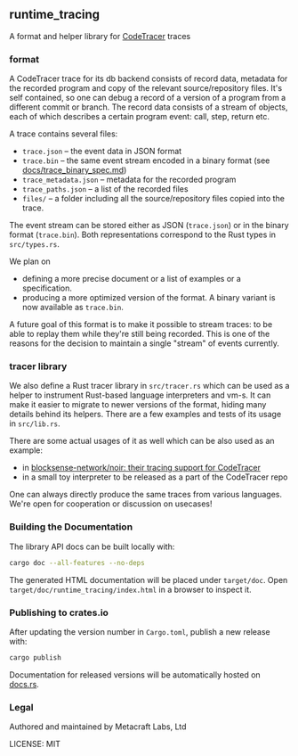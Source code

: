 ## runtime_tracing

A format and helper library for [CodeTracer](https://github.com/metacraft-labs/CodeTracer.git) traces

### format

A CodeTracer trace for its db backend consists of record data, metadata for the recorded program and copy of the relevant source/repository files. 
It's self contained, so one can debug a record of a version of a program from a different commit or branch. 
The record data consists of a stream of objects, each of which describes a certain program event: call, step, return etc.

A trace contains several files:
* `trace.json` – the event data in JSON format
* `trace.bin` – the same event stream encoded in a binary format (see
  [docs/trace_binary_spec.md](docs/trace_binary_spec.md))
* `trace_metadata.json` – metadata for the recorded program
* `trace_paths.json` – a list of the recorded files
* `files/` – a folder including all the source/repository files copied into the trace.

The event stream can be stored either as JSON (`trace.json`) or in the
binary format (`trace.bin`). Both representations correspond to the Rust
types in `src/types.rs`.

We plan on 
* defining a more precise document or a list of examples or a specification.
* producing a more optimized version of the format. A binary variant is now
  available as `trace.bin`.

A future goal of this format is to make it possible to stream traces: to be able to replay them while they're still being recorded. 
This is one of the reasons for the decision to maintain a single "stream" of events currently. 

### tracer library

We also define a Rust tracer library in `src/tracer.rs` which can be used as a helper to instrument Rust-based language interpreters and vm-s. 
It can make it easier to migrate to newer versions of the format, hiding many details behind its helpers. 
There are a few examples and tests of its usage in `src/lib.rs`. 

There are some actual usages of it as well which can be also used as an example:
* in [blocksense-network/noir: their tracing support for CodeTracer](https://github.com/blocksense-network/noir/tree/blocksense/tooling/tracer)
* in a small toy interpreter to be released as a part of the CodeTracer repo

One can always directly produce the same traces from various languages. We're open for cooperation or discussion on usecases!

### Building the Documentation

The library API docs can be built locally with:

```bash
cargo doc --all-features --no-deps
```

The generated HTML documentation will be placed under `target/doc`. Open
`target/doc/runtime_tracing/index.html` in a browser to inspect it.

### Publishing to crates.io

After updating the version number in `Cargo.toml`, publish a new release with:

```bash
cargo publish
```

Documentation for released versions will be automatically hosted on
[docs.rs](https://docs.rs/runtime_tracing).

### Legal

Authored and maintained by Metacraft Labs, Ltd

LICENSE: MIT
